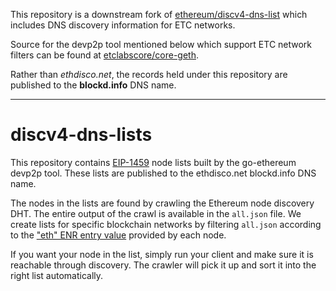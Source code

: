 This repository is a downstream fork of [ethereum/discv4-dns-list](https://github.com/ethereum/discv4-dns-lists)
which includes DNS discovery information for ETC networks.

Source for the devp2p tool mentioned below which support ETC network filters
can be found at [etclabscore/core-geth](https://github.com/etclabscore/core-geth).

Rather than _ethdisco.net_, the records held under this repository are published to the __blockd.info__ DNS name.

---

# discv4-dns-lists

This repository contains [EIP-1459][EIP-1459] node lists built by the go-ethereum devp2p
tool. These lists are published to the ethdisco.net blockd.info DNS name.

The nodes in the lists are found by crawling the Ethereum node discovery DHT. The entire
output of the crawl is available in the `all.json` file. We create lists for specific
blockchain networks by filtering `all.json` according to the ["eth" ENR entry value][eth-entry]
provided by each node.

If you want your node in the list, simply run your client and make sure it is reachable
through discovery. The crawler will pick it up and sort it into the right list
automatically.

[EIP-1459]: https://eips.ethereum.org/EIPS/eip-1459
[eth-entry]: https://github.com/ethereum/devp2p/blob/master/enr-entries/eth.md
